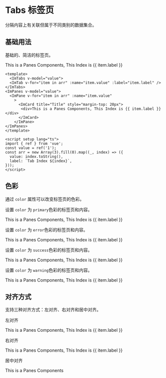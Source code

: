# Tabs 标签页

分隔内容上有关联但属于不同类别的数据集合。

<script setup lang="ts">
import { ref } from 'vue';
const value = ref('1');
const arr = new Array(3).fill(0).map((_, index) => ({
  value: index.toString(),
  label: `Tab Index ${index}`,
}));
</script>

## 基础用法

基础的、简洁的标签页。

<ImTabs v-model="value">
  <ImTab v-for="item in arr" :name="item.value" :label="item.label" />
</ImTabs>
<ImPanes v-model="value">
  <ImPane v-for="item in arr" :name="item.value"
    >
      <ImCard title="Title" style="margin-top: 20px">
       <div>This is a Panes Components, This Index is {{ item.label }}</div>
      </ImCard>
    </ImPane>
</ImPanes>

```vue
<template>
  <ImTabs v-model="value">
  <ImTab v-for="item in arr" :name="item.value" :label="item.label" />
</ImTabs>
<ImPanes v-model="value">
  <ImPane v-for="item in arr" :name="item.value"
    >
      <ImCard title="Title" style="margin-top: 20px">
       <div>This is a Panes Components, This Index is {{ item.label }}</div>
      </ImCard>
    </ImPane>
</ImPanes>
</template>

<script setup lang="ts">
import { ref } from 'vue';
const value = ref('1');
const arr = new Array(3).fill(0).map((_, index) => ({
  value: index.toString(),
  label: `Tab Index ${index}`,
}));
</script>
```

## 色彩

通过 `color` 属性可以改变标签页的色彩。

设置 `color` 为 `primary`色彩的标签页和内容。

<ImTabs v-model="value" color="primary">
  <ImTab v-for="item in arr" :name="item.value" :label="item.label" />
</ImTabs>
<ImPanes v-model="value">
  <ImPane v-for="item in arr" :name="item.value"
    >
      <ImCard title="Title" borderless shadow="always">
       <div>This is a Panes Components, This Index is {{ item.label }}</div>
      </ImCard>
    </ImPane>
</ImPanes>

设置 `color` 为 `error`色彩的标签页和内容。
<ImTabs v-model="value" color="error">
<ImTab v-for="item in arr" :name="item.value" :label="item.label" />
</ImTabs>
<ImPanes v-model="value">
  <ImPane v-for="item in arr" :name="item.value"
    >
      <ImCard title="Title" borderless shadow="always">
       <div>This is a Panes Components, This Index is {{ item.label }}</div>
      </ImCard>
    </ImPane>
</ImPanes>

设置 `color` 为 `success`色彩的标签页和内容。
<ImTabs v-model="value" color="success">
<ImTab v-for="item in arr" :name="item.value" :label="item.label" />
</ImTabs>
<ImPanes v-model="value">
  <ImPane v-for="item in arr" :name="item.value"
    >
      <ImCard title="Title" borderless shadow="always">
       <div>This is a Panes Components, This Index is {{ item.label }}</div>
      </ImCard>
    </ImPane>
</ImPanes>

设置 `color` 为 `warning`色彩的标签页和内容。
<ImTabs v-model="value" color="warning">
<ImTab v-for="item in arr" :name="item.value" :label="item.label" />
</ImTabs>
<ImPanes v-model="value">
  <ImPane v-for="item in arr" :name="item.value"
    >
      <ImCard title="Title" borderless shadow="always">
       <div>This is a Panes Components, This Index is {{ item.label }}</div>
      </ImCard>
    </ImPane>
</ImPanes>

## 对齐方式

支持三种对齐方式：左对齐、右对齐和居中对齐。

左对齐

<ImTabs v-model="value" color="primary" align="left">
<ImTab v-for="item in arr" :name="item.value" :label="item.label" />
</ImTabs>
<ImPanes v-model="value">
  <ImPane v-for="item in arr" :name="item.value"
    >
      <ImCard title="Title" borderless shadow="always">
       <div>This is a Panes Components, This Index is {{ item.label }}</div>
      </ImCard>
    </ImPane>
</ImPanes>

右对齐

<ImTabs v-model="value" color="primary" align="right">
<ImTab v-for="item in arr" :name="item.value" :label="item.label" />
</ImTabs>
<ImPanes v-model="value">
  <ImPane v-for="item in arr" :name="item.value"
    >
      <ImCard title="Title" borderless shadow="always">
       <div>This is a Panes Components, This Index is {{ item.label }}</div>
      </ImCard>
    </ImPane>
</ImPanes>

居中对齐

<ImTabs v-model="value" color="primary" align="center">
<ImTab v-for="item in arr" :name="item.value" :label="item.label" />
</ImTabs>
<ImPanes v-model="value">
  <ImPane v-for="item in arr" :name="item.value"
    >
      <ImCard title="Title" borderless shadow="always">
  <div>This is a Panes Components</div>
</ImCard>
    </ImPane>
</ImPanes>
